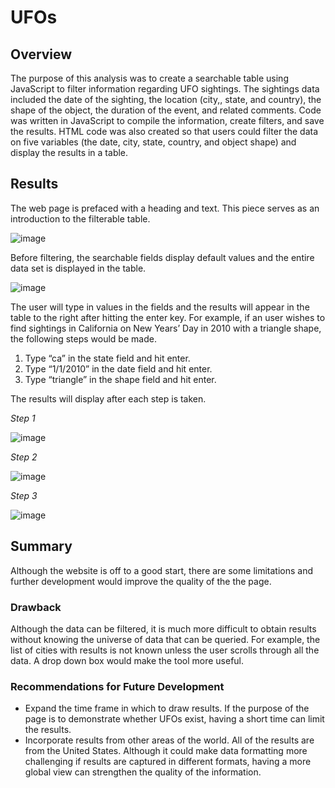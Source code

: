 # UFOs
## Overview 

The purpose of this analysis was to create a searchable table using JavaScript to filter information regarding UFO sightings.  The sightings data included the date of the sighting, the location (city,, state, and country), the shape of the object, the duration of the event, and related comments.  Code was written in JavaScript to compile the information, create filters, and save the results.  HTML code was also created so that users could filter the data on five variables (the date, city, state, country, and object shape) and display the results in a table.

## Results

The web page is prefaced with a heading and text.  This piece serves as an introduction to the filterable table.

![image](https://user-images.githubusercontent.com/106293233/185772855-8fc3ec9c-7e5a-4ef2-8197-8f93c03721cb.png)

Before filtering, the searchable fields display default values and the entire data set is displayed in the table.

![image](https://user-images.githubusercontent.com/106293233/185772864-ac3b05ac-4245-4e9e-8717-fd589c1ec588.png)
 
The user will type in values in the fields and the results will appear in the table to the right after hitting the enter key.  For example, if an user wishes to find sightings in California on New Years’ Day in 2010 with a triangle shape, the following steps would be made.
1.	Type “ca” in the state field and hit enter.
2.	Type “1/1/2010” in the date field and hit enter.
3.	Type “triangle” in the shape field and hit enter. 

The results will display after each step is taken.

_Step 1_

![image](https://user-images.githubusercontent.com/106293233/185772898-417b8c59-9bed-4cfb-9526-024abe3d7a75.png)

_Step 2_

![image](https://user-images.githubusercontent.com/106293233/185772915-3e8ba146-cd43-4192-a744-5abb8a985587.png)

_Step 3_

![image](https://user-images.githubusercontent.com/106293233/185772935-89d50540-af28-4536-8f92-8fb7a52df707.png)


## Summary

Although the website is off to a good start, there are some limitations and further development would improve the quality of the the page.

### Drawback

Although the data can be filtered, it is much more difficult to obtain results without knowing the universe of data that can be queried.  For example, the list of cities with results is not known unless the user scrolls through all the data.  A drop down box would make the tool more useful.

### Recommendations for Future Development
-	Expand the time frame in which to draw results.  If the purpose of the page is to demonstrate whether UFOs exist, having a short time can limit the results.
-	Incorporate results from other areas of the world.  All of the results are from the United States.  Although it could make data formatting more challenging if results are captured in different formats, having a more global view can strengthen the quality of the information.

